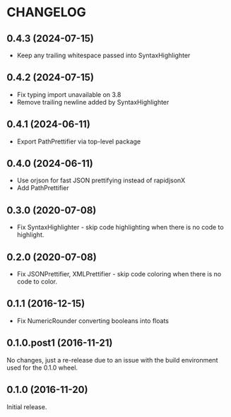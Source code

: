 # CHANGELOG

## 0.4.3 (2024-07-15)

- Keep any trailing whitespace passed into SyntaxHighlighter

## 0.4.2 (2024-07-15)

- Fix typing import unavailable on 3.8
- Remove trailing newline added by SyntaxHighlighter

## 0.4.1 (2024-06-11)

- Export PathPrettifier via top-level package

## 0.4.0 (2024-06-11)

- Use orjson for fast JSON prettifying instead of rapidjsonX
- Add PathPrettifier

## 0.3.0 (2020-07-08)

- Fix SyntaxHighlighter - skip code highlighting when there is no code to highlight.

## 0.2.0 (2020-07-08)

- Fix JSONPrettifier, XMLPrettifier - skip code coloring when there is no code to color.

## 0.1.1 (2016-12-15)

- Fix NumericRounder converting booleans into floats

## 0.1.0.post1 (2016-11-21)

No changes, just a re-release due to an issue with the build environment used for the 0.1.0 wheel.

## 0.1.0 (2016-11-20)

Initial release.

